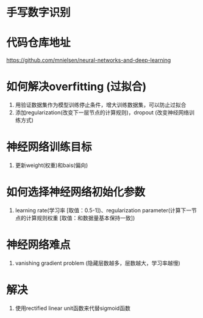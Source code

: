# 手写数字识别


# 代码仓库地址
https://github.com/mnielsen/neural-networks-and-deep-learning


# 如何解决overfitting (过拟合)
1. 用验证数据集作为模型训练停止条件，增大训练数据集，可以防止过拟合
2. 添加regularization(改变下一层节点的计算规则)，dropout (改变神经网络训练方式)


# 神经网络训练目标
1. 更新weight(权重)和bais(偏向)


# 如何选择神经网络初始化参数
1. learning rate(学习率 [取值：0.5-1])、regularization parameter(计算下一节点的计算规则权重 [取值：和数据量基本保持一致])


# 神经网络难点
1. vanishing gradient problem (隐藏层数越多，层数越大，学习率越慢)
# 解决
1. 使用rectified linear unit函数来代替sigmoid函数


